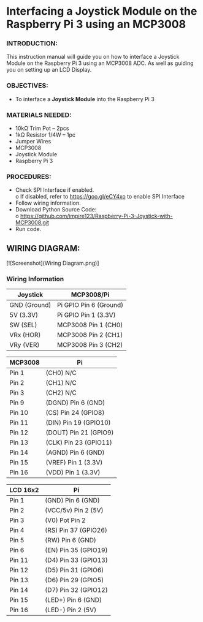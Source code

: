 # Interfacing a Joystick Module on the Raspberry Pi 3 using an MCP3008
### INTRODUCTION:
This instruction manual will guide you on how to interface a Joystick Module on the Raspberry Pi 3 using an MCP3008 ADC. As well as guiding you on setting up an LCD Display. <br>
### OBJECTIVES:
*	To interface a **Joystick Module** into the Raspberry Pi 3
### MATERIALS NEEDED:
*	10kΩ Trim Pot – 2pcs
*	1kΩ Resistor 1/4W – 1pc
*	Jumper Wires
*	MCP3008
*	Joystick Module
*	Raspberry Pi 3
### PROCEDURES:
*	 Check SPI Interface if enabled. <br>
o	If disabled, refer to https://goo.gl/eCY4xo to enable SPI Interface
*	Follow wiring information.
*	Download Python Source Code: <br>
o	https://github.com/impire123/Raspberry-Pi-3-Joystick-with-MCP3008.git
*	Run code.
## WIRING DIAGRAM:
[![Screenshot](Wiring Diagram.png)]
### Wiring Information
Joystick    |MCP3008/Pi
------------|------
GND (Ground)|Pi GPIO Pin 6 (Ground)
5V   (3.3V) |Pi GPIO Pin 1 (3.3V)
SW   (SEL)  |MCP3008 Pin 1 (CH0)
VRx  (HOR)  |MCP3008 Pin 2 (CH1)
VRy  (VER)  |MCP3008 Pin 3 (CH2)

MCP3008|Pi
-------|--
Pin 1  |(CH0)	N/C
Pin 2  |(CH1)	N/C
Pin 3  |(CH2)	N/C
Pin 9  |(DGND)	Pin 6 (GND)
Pin 10 |(CS)	Pin 24 (GPIO8)
Pin 11 |(DIN)	Pin 19 (GPIO10)
Pin 12 |(DOUT)	Pin 21 (GPIO9)
Pin 13 |(CLK)	Pin 23 (GPIO11)
Pin 14 |(AGND)	Pin 6 (GND)
Pin 15 |(VREF)	Pin 1 (3.3V)
Pin 16 |(VDD)	Pin 1 (3.3V)

LCD 16x2|Pi
--------|--
Pin 1   |(GND)	Pin 6 (GND)
Pin 2   |(VCC/5v)	Pin 2 (5V)
Pin 3   |(V0)	Pot Pin 2 
Pin 4   |(RS)	Pin 37 (GPIO26)
Pin 5   |(RW)	Pin 6 (GND)
Pin 6   |(EN)	Pin 35 (GPIO19)
Pin 11  |(D4)	Pin 33 (GPIO13)
Pin 12  |(D5)	Pin 31 (GPIO6)
Pin 13  |(D6)	Pin 29 (GPIO5)
Pin 14  |(D7)	Pin 32 (GPIO12)
Pin 15  |(LED+)	Pin 6 (GND)
Pin 16  |(LED-)	Pin 2 (5V)
